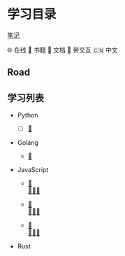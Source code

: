 # 学习目录

[笔记](note.hencter.top)

:globe_with_meridians: 在线
:book: 书籍
:page_facing_up: 文档
:game_die: 带交互
:cn: 中文

## Road

## 学习列表

- Python
  - [ ] [:book:](https://www.bookstack.cn/books/LearnPython3TheHardWay "Learn Python3 The Hard Way")

- Golang
  - [:game_die:](https://tour.go-zh.org/)

- JavaScript
  - [:book:](https://eloquentjavascript.net/ "Eloquent JavaScript")  
    [:book::cn:](https://wizardforcel.gitbooks.io/eloquent-js-3e/content/ "JavaScript 编程精解")

  - [:game_die:](https://www.freecodecamp.org/learn/javascript-algorithms-and-data-structures/)  
    [:game_die::cn:](https://chinese.freecodecamp.org/learn/javascript-algorithms-and-data-structures/)

  - [:page_facing_up:](https://developer.mozilla.org/en-US/docs/Web/JavaScript)  
    [:page_facing_up::cn:](https://developer.mozilla.org/zh-CN/docs/Web/JavaScript)

- Rust
